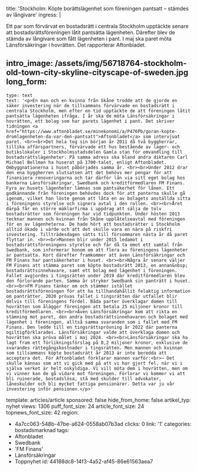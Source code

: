 title: 'Stockholm: Köpte borättslägenhet som föreningen pantsatt – stämdes av långivare'
ingress: |
  <p>Ett par som förvärvat en bostadsrätt i centrala Stockholm upptäckte senare att bostadsrättsföreningen låtit pantsätta lägenheten. Därefter blev de stämda av långivare som fått lägenheten i pant. I maj ska paret möta Länsförsäkringar i hovrätten. Det rapporterar Aftonbladet.
  </p>
  
intro_image: /assets/img/56718764-stockholm-old-town-city-skyline-cityscape-of-sweden.jpg
long_form:
  -
    type: text
    text: '<p>En man och en kvinna från Skåne trodde att de gjorde en säker investering när de tillsammans förvärvade en bostadsrätt i centrala Stockholm, men efter en tid upptäckte de att föreningen låtit pantsätta lägenheten ifråga. I år ska de möta Länsförsäkringar i hovrätten, ett bolag som har parets lägenhet i pant. Det skriver tidningen <a href="https://www.aftonbladet.se/minekonomi/a/P476Pb/goran-kopte-dromlagenheten-da-var-den-pantsatt">Aftonbladet</a> som intervjuat paret. <br><br>Det hela tog sin början år 2011 då två byggherrar, tillika affärspartners, förvärvade ett hus bestående av lager- och butikslokaler i Stockholmsstadsdelen Gamla stan för omvandling till bostadsrättslägenheter. På samma adress ska bland andra diktaren Carl Michael Bellman ha huserat på 1700-talet, enligt Aftonbladet. Ombyggnationerna i huset påbörjades samma år. <br><br>Under 2012 drar den ena byggherren slutsatsen att det behövs mer pengar för att finansiera renoveringarna och tar därför lån via sitt eget bolag hos bankerna Länsförsäkringar, Swedbank och kreditförmedlaren FM Finans. Fyra av husets lägenheter lämnas som pantsäkerhet för lånen. Ett godkännande från föreningen behövdes dock för att panterna skulle gå igenom, vilket han löste genom att låta en av bolagets anställda sitta i föreningens styrelse och signera avtal i den rollen. <br><br>Året därpå får en större mäklarfirma i uppdrag att sälja de tolv bostadsrätter som föreningen har vid tidpunkten. Under hösten 2013 tecknar mannen och kvinnan från Skåne upplåtelseavtal med föreningen för en av lägenheterna. De hade hört att bostadsrätter i Stockholm alltid ökade i värde och att det skulle vara en nära på riskfri investering. Tillträdesdagen sätts till försommaren nästa år då paret flyttar in. <br><br>Mannen blir under 2015 ledamot i bostadsrättsföreningens styrelse och får då ta emot ett samtal från Swedbank, som informerar honom om att flera av föreningens lägenheter är pantsatta. Kort därefter framkommer att även Länsförsäkringar och FM Finans har pantsäkerheter i huset. <br><br>Några år senare väljer FM Finans att stämma paret som köpte bostadsrätt 2013, en annan&nbsp; bostadsrättsinnehavare, samt ett bolag med lägenhet i föreningen. Fallet avgjordes i tingsrätten under 2019 där kreditförmedlaren blev den förlorande parten. Samma år stryker Swedbank sin panträtt i huset.<br><br>FM Finans tänker om och stämmer istället bostadsrättsföreningen för att ha tillhandahållit felaktig information om panträtter. 2020 prövas fallet i tingsrätten där utfallet blir delvis till föreningens fördel. Båda parter överklagar domen till hovrätten som ålägger föreningen att betala 25 miljoner kronor till kreditförmedlaren. <br><br>Även Länsförsäkringar kom att rikta en stämning mot paret, den andra bostadsrättsinnehavaren och bolaget med lägenhet i föreningen, alltså samma svaranden som i fallet med FM Finans. Den ledde till en tingsrättsprövning år 2022 där panterna ogiltigförklarades. Länsförsäkringar valde att överklaga domen och hovrätten ska pröva målet i maj 2024. <br><br>Länsförsäkringar ska ha lagt fram ett förlikningsförslag på 8,2 miljoner kronor, exklusive de svarandes rättegångskostnader i tingsrätten. Men mannen och kvinnan som tillsammans köpte bostadsrätt år 2013 är inte beredda att acceptera det. För Aftonbladet förklarar mannen varför:<br>– Det skulle kännas som att vi gick med på att vi har gjort fel, när vi i själva verket är helt oskyldiga. Vi vill möta dem i hovrätten, men om vi vinner kan de gå vidare mot föreningen. Förlorar vi kommer vi att bli ruinerade, bostadslösa, stå med skulder till advokater, låneskulder och bli mycket fattiga pensionärer. Detta var ju vår investering inför pensionen.</p>'
template: articles/article
sponsored: false
hide_from_home: false
artikel_typ: nyhet
views: 1306
puff_font_size: 24
article_font_size: 24
topnews_font_size: 42
region:
  - 4a7cc063-548b-47be-a624-0558ab07b3ad
clicks: 0
link: '1'
categories: bostadsmarknad
tags:
  - Aftonbladet
  - Swedbank
  - 'FM Finans'
  - Länsförsäkringar
  - Toppnyhet
id: 44188dc8-14f3-4a52-af45-86e61563aea7
